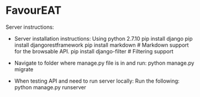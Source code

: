 # FavourEAT

Server instructions:
- Server installation instructions: Using python 2.7.10
pip install django
pip install djangorestframework
pip install markdown       # Markdown support for the browsable API.
pip install django-filter  # Filtering support

- Navigate to folder where manage.py file is in and run: python manage.py migrate

- When testing API and need to run server locally: Run the following: python manage.py runserver